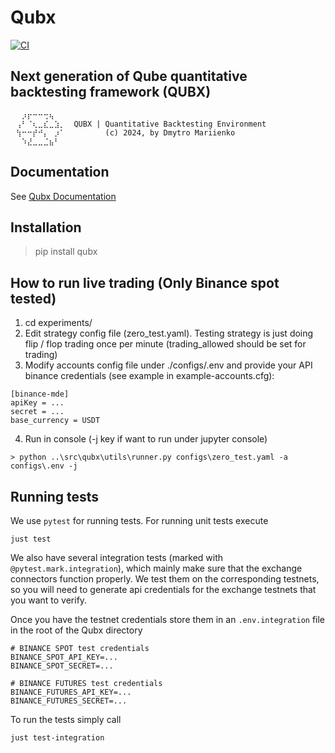 # Qubx

[![CI](https://github.com/xLydianSoftware/Qubx/actions/workflows/ci.yml/badge.svg?branch=main)](https://github.com/xLydianSoftware/Qubx/actions/workflows/ci.yml)

## Next generation of Qube quantitative backtesting framework (QUBX)
```          
⠀⠀⡰⡖⠒⠒⢒⢦⠀⠀
⠀⢠⠃⠈⢆⣀⣎⣀⣱⡀  QUBX | Quantitative Backtesting Environment
⠀⢳⠒⠒⡞⠚⡄⠀⡰⠁         (c) 2024, by Dmytro Mariienko
⠀⠀⠱⣜⣀⣀⣈⣦⠃⠀⠀⠀
```                                          

## Documentation

See [Qubx Documentation](https://xlydiansoftware.github.io/Qubx/en/latest/)

## Installation
> pip install qubx

## How to run live trading (Only Binance spot tested)
1. cd experiments/
2. Edit strategy config file (zero_test.yaml). Testing strategy is just doing flip / flop trading once per minute (trading_allowed should be set for trading)
3. Modify accounts config file under ./configs/.env and provide your API binance credentials (see example in example-accounts.cfg):
```
[binance-mde]
apiKey = ...
secret = ...
base_currency = USDT
```
4. Run in console (-j key if want to run under jupyter console)

```
> python ..\src\qubx\utils\runner.py configs\zero_test.yaml -a configs\.env -j 
```

## Running tests
We use `pytest` for running tests. For running unit tests execute
```
just test
```

We also have several integration tests (marked with `@pytest.mark.integration`), which mainly make sure that the exchange connectors function properly. We test them on the corresponding testnets, so you will need to generate api credentials for the exchange testnets that you want to verify.

Once you have the testnet credentials store them in an `.env.integration` file in the root of the Qubx directory
```
# BINANCE SPOT test credentials
BINANCE_SPOT_API_KEY=...
BINANCE_SPOT_SECRET=...

# BINANCE FUTURES test credentials
BINANCE_FUTURES_API_KEY=...
BINANCE_FUTURES_SECRET=...
```

To run the tests simply call
```
just test-integration
```